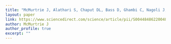 ```yaml
---
title: "McMurtrie J, Alathari S, Chaput DL, Bass D, Ghambi C, Nagoli J, Delamare-Deboutteville J, Mohan CV, Cable J, Temperton B, Tyler CR. 2022. Relationships between pond water and tilapia skin microbiomes in aquaculture ponds in Malawi. Aquaculture 558:738367. DOI: 10.1016/j.aquaculture.2022.738367."
layout: paper
link: https://www.sciencedirect.com/science/article/pii/S0044848622004835
author: McMurtrie J
author_profile: true
excerpt: ""
---
```

